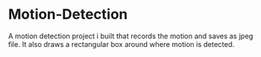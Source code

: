 # Motion-Detection

A motion detection project i built that records the motion and saves as jpeg file.
It also draws a rectangular box around where motion is detected.
